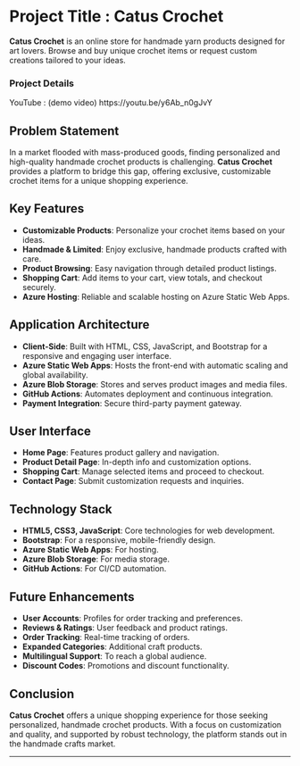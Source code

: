 # Project Title : Catus Crochet

**Catus Crochet** is an online store for handmade yarn products designed for art lovers. Browse and buy unique crochet items or request custom creations tailored to your ideas.

<h3>Project Details</h3>
YouTube : (demo video) 
https://youtu.be/y6Ab_n0gJvY




## Problem Statement

In a market flooded with mass-produced goods, finding personalized and high-quality handmade crochet products is challenging. **Catus Crochet** provides a platform to bridge this gap, offering exclusive, customizable crochet items for a unique shopping experience.

## Key Features

- **Customizable Products**: Personalize your crochet items based on your ideas.
- **Handmade & Limited**: Enjoy exclusive, handmade products crafted with care.
- **Product Browsing**: Easy navigation through detailed product listings.
- **Shopping Cart**: Add items to your cart, view totals, and checkout securely.
- **Azure Hosting**: Reliable and scalable hosting on Azure Static Web Apps.

## Application Architecture

- **Client-Side**: Built with HTML, CSS, JavaScript, and Bootstrap for a responsive and engaging user interface.
- **Azure Static Web Apps**: Hosts the front-end with automatic scaling and global availability.
- **Azure Blob Storage**: Stores and serves product images and media files.
- **GitHub Actions**: Automates deployment and continuous integration.
- **Payment Integration**: Secure third-party payment gateway.

## User Interface

- **Home Page**: Features product gallery and navigation.
- **Product Detail Page**: In-depth info and customization options.
- **Shopping Cart**: Manage selected items and proceed to checkout.
- **Contact Page**: Submit customization requests and inquiries.

## Technology Stack

- **HTML5, CSS3, JavaScript**: Core technologies for web development.
- **Bootstrap**: For a responsive, mobile-friendly design.
- **Azure Static Web Apps**: For hosting.
- **Azure Blob Storage**: For media storage.
- **GitHub Actions**: For CI/CD automation.

## Future Enhancements

- **User Accounts**: Profiles for order tracking and preferences.
- **Reviews & Ratings**: User feedback and product ratings.
- **Order Tracking**: Real-time tracking of orders.
- **Expanded Categories**: Additional craft products.
- **Multilingual Support**: To reach a global audience.
- **Discount Codes**: Promotions and discount functionality.

## Conclusion

**Catus Crochet** offers a unique shopping experience for those seeking personalized, handmade crochet products. With a focus on customization and quality, and supported by robust technology, the platform stands out in the handmade crafts market.

---


